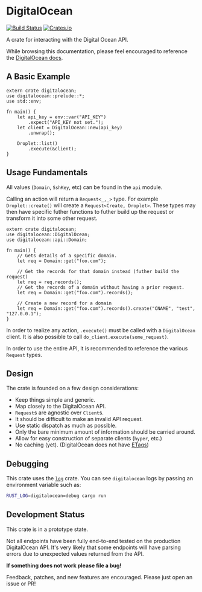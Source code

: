 # DigitalOcean

[![Build Status](https://travis-ci.org/Hoverbear/digitalocean.svg?branch=master)](https://travis-ci.org/Hoverbear/digitalocean)
[![Crates.io](https://img.shields.io/crates/v/digitalocean.svg)](https://crates.io/crates/digitalocean)

A crate for interacting with the Digital Ocean API.

While browsing this documentation, please feel encouraged to reference the
[DigitalOcean docs](https://developers.digitalocean.com/documentation/v2/).

## A Basic Example

```rust,no_run
extern crate digitalocean;
use digitalocean::prelude::*;
use std::env;

fn main() {
    let api_key = env::var("API_KEY")
        .expect("API_KEY not set.");
    let client = DigitalOcean::new(api_key)
        .unwrap();

    Droplet::list()
        .execute(&client);
}
```

## Usage Fundamentals

All values (`Domain`, `SshKey`, etc) can be found in the `api` module.

Calling an action will return a `Request<_,_>` type. For example `Droplet::create()` will create a
`Request<Create, Droplet>`. These types may then have specific futher functions to futher build up
the request or transform it into some other request.

```rust,no_run
extern crate digitalocean;
use digitalocean::DigitalOcean;
use digitalocean::api::Domain;

fn main() {
    // Gets details of a specific domain.
    let req = Domain::get("foo.com");

    // Get the records for that domain instead (futher build the request)
    let req = req.records();
    // Get the records of a domain without having a prior request.
    let req = Domain::get("foo.com").records();

    // Create a new record for a domain
    let req = Domain::get("foo.com").records().create("CNAME", "test", "127.0.0.1");
}
```

In order to realize any action, `.execute()` must be called with a `DigitalOcean`
 client. It is also possible to call `do_client.execute(some_request)`.

In order to use the entire API, it is recommended to reference the various `Request` types.

## Design

The crate is founded on a few design considerations:

* Keep things simple and generic.
* Map closely to the DigitalOcean API.
* `Request`s are agnostic over `Client`s.
* It should be difficult to make an invalid API request.
* Use static dispatch as much as possible.
* Only the bare minimum amount of information should be carried around.
* Allow for easy construction of separate clients (`hyper`, etc.)
* No caching (yet). (DigitalOcean does not have [ETags](https://en.wikipedia.org/wiki/HTTP_ETag))

## Debugging

This crate uses the [`log`](https://doc.rust-lang.org/log/log/index.html) crate. You can see `digitalocean` logs by passing an environment variable such as:

```bash
RUST_LOG=digitalocean=debug cargo run
```

## Development Status

This crate is in a prototype state.

Not all endpoints have been fully end-to-end tested on the production DigitalOcean API. It's very
likely that some endpoints will have parsing errors due to unexpected values returned from the API.

**If something does not work please file a bug!**

Feedback, patches, and new features are encouraged. 
Please just open an issue or PR!
